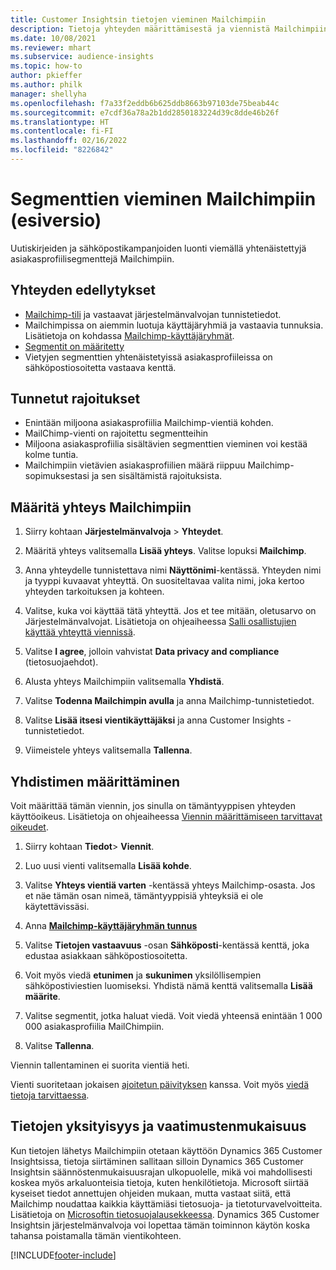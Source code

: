 ```yaml
---
title: Customer Insightsin tietojen vieminen Mailchimpiin
description: Tietoja yhteyden määrittämisestä ja viennistä Mailchimpiin.
ms.date: 10/08/2021
ms.reviewer: mhart
ms.subservice: audience-insights
ms.topic: how-to
author: pkieffer
ms.author: philk
manager: shellyha
ms.openlocfilehash: f7a33f2eddb6b625ddb8663b97103de75beab44c
ms.sourcegitcommit: e7cdf36a78a2b1dd2850183224d39c8dde46b26f
ms.translationtype: HT
ms.contentlocale: fi-FI
ms.lasthandoff: 02/16/2022
ms.locfileid: "8226842"
---
```

# <a name="export-segments-to-mailchimp-preview"></a>Segmenttien vieminen Mailchimpiin (esiversio)

Uutiskirjeiden ja sähköpostikampanjoiden luonti viemällä yhtenäistettyjä asiakasprofiilisegmenttejä Mailchimpiin.

## <a name="prerequisites-for-connection"></a>Yhteyden edellytykset

-   [Mailchimp-tili](https://mailchimp.com/) ja vastaavat järjestelmänvalvojan tunnistetiedot.
-   Mailchimpissa on aiemmin luotuja käyttäjäryhmiä ja vastaavia tunnuksia. Lisätietoja on kohdassa [Mailchimp-käyttäjäryhmät](https://mailchimp.com/help/create-audience/).
-   [Segmentit on määritetty](segments.md)
-   Vietyjen segmenttien yhtenäistetyissä asiakasprofiileissa on sähköpostiosoitetta vastaava kenttä.

## <a name="known-limitations"></a>Tunnetut rajoitukset

- Enintään miljoona asiakasprofiilia Mailchimp-vientiä kohden.
- MailChimp-vienti on rajoitettu segmentteihin
- Miljoona asiakasprofiilia sisältävien segmenttien vieminen voi kestää kolme tuntia. 
- Mailchimpiin vietävien asiakasprofiilien määrä riippuu Mailchimp-sopimuksestasi ja sen sisältämistä rajoituksista.

## <a name="set-up-connection-to-mailchimp"></a>Määritä yhteys Mailchimpiin

1. Siirry kohtaan **Järjestelmänvalvoja** > **Yhteydet**.

1. Määritä yhteys valitsemalla **Lisää yhteys**. Valitse lopuksi **Mailchimp**.

1. Anna yhteydelle tunnistettava nimi **Näyttönimi**-kentässä. Yhteyden nimi ja tyyppi kuvaavat yhteyttä. On suositeltavaa valita nimi, joka kertoo yhteyden tarkoituksen ja kohteen.

1. Valitse, kuka voi käyttää tätä yhteyttä. Jos et tee mitään, oletusarvo on Järjestelmänvalvojat. Lisätietoja on ohjeaiheessa [Salli osallistujien käyttää yhteyttä viennissä](connections.md#allow-contributors-to-use-a-connection-for-exports).

1. Valitse **I agree**, jolloin vahvistat **Data privacy and compliance** (tietosuojaehdot).

1. Alusta yhteys Mailchimpiin valitsemalla **Yhdistä**.

1. Valitse **Todenna Mailchimpin avulla** ja anna Mailchimp-tunnistetiedot.

1. Valitse **Lisää itsesi vientikäyttäjäksi** ja anna Customer Insights -tunnistetiedot.

1. Viimeistele yhteys valitsemalla **Tallenna**. 

## <a name="configure-the-connector"></a>Yhdistimen määrittäminen

Voit määrittää tämän viennin, jos sinulla on tämäntyyppisen yhteyden käyttöoikeus. Lisätietoja on ohjeaiheessa [Viennin määrittämiseen tarvittavat oikeudet](export-destinations.md#set-up-a-new-export).

1. Siirry kohtaan **Tiedot**> **Viennit**.

1. Luo uusi vienti valitsemalla **Lisää kohde**.

1. Valitse **Yhteys vientiä varten** -kentässä yhteys Mailchimp-osasta. Jos et näe tämän osan nimeä, tämäntyyppisiä yhteyksiä ei ole käytettävissäsi.

1. Anna **[Mailchimp-käyttäjäryhmän tunnus](https://mailchimp.com/help/find-audience-id/)**

1. Valitse **Tietojen vastaavuus** -osan **Sähköposti**-kentässä kenttä, joka edustaa asiakkaan sähköpostiosoitetta. 

1. Voit myös viedä **etunimen** ja **sukunimen** yksilöllisempien sähköpostiviestien luomiseksi. Yhdistä nämä kenttä valitsemalla **Lisää määrite**.

1. Valitse segmentit, jotka haluat viedä. Voit viedä yhteensä enintään 1 000 000 asiakasprofiilia MailChimpiin.

1. Valitse **Tallenna**.

Viennin tallentaminen ei suorita vientiä heti.

Vienti suoritetaan jokaisen [ajoitetun päivityksen](system.md#schedule-tab) kanssa. Voit myös [viedä tietoja tarvittaessa](export-destinations.md#run-exports-on-demand). 

## <a name="data-privacy-and-compliance"></a>Tietojen yksityisyys ja vaatimustenmukaisuus

Kun tietojen lähetys Mailchimpiin otetaan käyttöön Dynamics 365 Customer Insightsissa, tietoja siirtäminen sallitaan silloin Dynamics 365 Customer Insightsin säännöstenmukaisuusrajan ulkopuolelle, mikä voi mahdollisesti koskea myös arkaluonteisia tietoja, kuten henkilötietoja. Microsoft siirtää kyseiset tiedot annettujen ohjeiden mukaan, mutta vastaat siitä, että Mailchimp noudattaa kaikkia käyttämiäsi tietosuoja- ja tietoturvavelvoitteita. Lisätietoja on [Microsoftin tietosuojalausekkeessa](https://go.microsoft.com/fwlink/?linkid=396732).
Dynamics 365 Customer Insightsin järjestelmänvalvoja voi lopettaa tämän toiminnon käytön koska tahansa poistamalla tämän vientikohteen.

[!INCLUDE[footer-include](../includes/footer-banner.md)]
